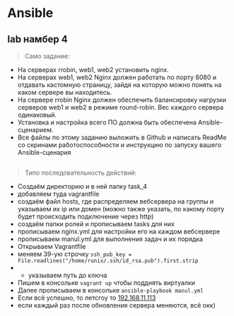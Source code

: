 # Ansible

## lab намбер 4

> Само задание:
 + На серверах rrobin, web1, web2 установить nginx.
 + На серверах web1, web2 Nginx должен работать по порту 8080 и отдавать кастомную страницу, зайдя на которую можно понять на каком сервере вы находитесь.
 + На сервере rrobin Nginx должен обеспечить балансировку нагрузки серверов web1 и web2 в режиме round-robin. Вес каждого сервера одинаковый.
 + Установка и настройка всего ПО должна быть обеспечена Ansible-сценарием.
 + Все файлы по этому заданию выложить в Github и написать ReadMe со скринами работоспособности и инструкцию по запуску вашего Ansible-сценария


##
> Типо последовательность действий:
 + Создаём директорию и в ней папку task_4
 + добавляем туда vagrantfile
 + создаём  файл hosts, где распределяем вебсервера на группы и указываем их ip или домен (можно также указать, по какому порту будет происходить подключение через http)
 + cоздаём папки ролей и прописываем tasks для них
 + прописываем nginx.yml для настройки его на каждом вебсервере
 + прописываем manul.yml для выполнения задач и их порядка
 + Открываем Vagrantfile
 + меняем 39-ую строчку `ssh_pub_key = File.readlines("/home/runix/.ssh/id_rsa.pub").first.strip`
 + +  указываем путь до ключа
 + Пишем в консольке `vagrant up`  чтобы подднять виртуалки
 + Далее прописываем в консольке `ansible-playbook manul.yml`
 + Если всё успешно, то летсгоу то [192.168.11.113](http://192.168.11.113/)
 + если каждый раз после обновления сервера меняются, всё окк)
 

